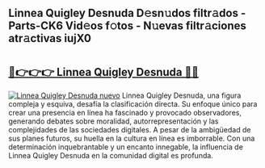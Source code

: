 ## Linnea Quigley Desnuda D𝚎sn𝚞dos filtr𝚊dos - Parts-CK6 Vid𝚎os f𝚘tos - N𝚞evas filtr𝚊ciones atr𝚊ctivas iujX0

# <h2><a href="http://mb3nsa5.tromn.icu/?c=Linnea+Quigley+Desnuda">🔗👉👉👉 Linnea Quigley Desnuda 🔗🔗</a></h2>

[![Linnea Quigley Desnuda nuevo](https://i.imgur.com/pEAQMta.gif)](http://mb3nsa5.tromn.icu/?c=Linnea+Quigley+Desnuda)
Linnea Quigley Desnuda, una figura compleja y esquiva, desafía la clasificación directa. Su enfoque único para crear una presencia en línea ha fascinado y provocado observadores, generando debates sobre moralidad, autorrepresentación y las complejidades de las sociedades digitales. A pesar de la ambigüedad de sus planes futuros, su huella en la cultura en línea es imborrable. Con una determinación inquebrantable y un encanto innegable, la influencia de Linnea Quigley Desnuda en la comunidad digital es profunda.
